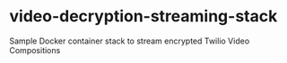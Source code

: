 # video-decryption-streaming-stack
Sample Docker container stack to stream encrypted Twilio Video Compositions
